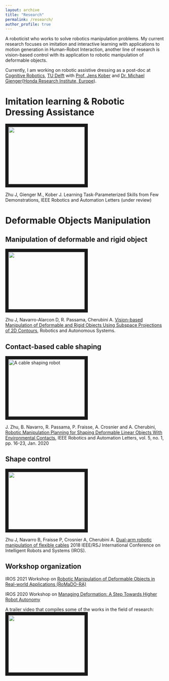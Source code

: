 ```yaml
---
layout: archive
title: "Research"
permalink: /research/
author_profile: true
---
```

A roboticist who works to solve robotics manipulation problems. My current research focuses on imitation and interactive learning with applications to motion generation in Human-Robot Interaction, another line of research is vision-based control with its application to robotic manipulation of deformable objects.

Currently, I am working on robotic assistive dressing as a post-doc at [Cognitive Robotics](https://www.tudelft.nl/en/3me/about/departments/cognitive-robotics-cor/), [TU Delft](https://www.tudelft.nl/en) with [Prof. Jens Kober](http://www.jenskober.de/) and [Dr. Michael Gienger](https://scholar.google.de/citations?user=oU2jyxMAAAAJ&hl=en)([Honda Research Institute, Europe](https://www.honda-ri.de/)).

# Imitation learning & Robotic Dressing Assistance
<a href="http://www.youtube.com/watch?feature=player_embedded&v=yY4k1nnhA60
" target="_blank"><img src="http://img.youtube.com/vi/yY4k1nnhA60/0.jpg"
alt="" width="240" height="180" border="10" /></a>

Zhu J, Gienger M., Kober J. Learning Task-Parameterized Skills from Few Demonstrations, IEEE Robotics and Automation Letters (under review)

# Deformable Objects Manipulation

## Manipulation of deformable and rigid object
<a href="http://www.youtube.com/watch?feature=player_embedded&v=gYfO2ZxZ5KQ
" target="_blank"><img src="http://img.youtube.com/vi/gYfO2ZxZ5KQ/0.jpg"
alt="" width="240" height="180" border="10" /></a>

Zhu J, Navarro-Alarcon D, R. Passama, Cherubini A. [Vision-based Manipulation of Deformable and Rigid Objects Using Subspace Projections of 2D Contours](https://arxiv.org/pdf/2006.09023.pdf), Robotics and Autonomous Systems.

## Contact-based cable shaping

<a href="http://www.youtube.com/watch?feature=player_embedded&v=7CdNQ4R_wT0
" target="_blank"><img src="http://img.youtube.com/vi/7CdNQ4R_wT0/0.jpg"
alt="A cable shaping robot" width="240" height="180" border="10" /></a>

J. Zhu, B. Navarro, R. Passama, P. Fraisse, A. Crosnier and A. Cherubini, [Robotic Manipulation Planning for Shaping Deformable Linear Objects With Environmental Contacts](https://hal.archives-ouvertes.fr/hal-02303257/document), IEEE Robotics and Automation Letters, vol. 5, no. 1, pp. 16-23, Jan. 2020

## Shape control

<a href="http://www.youtube.com/watch?feature=player_embedded&v=DPl_d7lbL84
" target="_blank"><img src="http://img.youtube.com/vi/DPl_d7lbL84/0.jpg"
alt="" width="240" height="180" border="10" /></a>

Zhu J, Navarro B, Fraisse P, Crosnier A, Cherubini A. [Dual-arm robotic manipulation of flexible cables](https://ieeexplore.ieee.org/abstract/document/8593780) 2018 IEEE/RSJ International Conference on Intelligent Robots and Systems (IROS).


## Workshop organization
IROS 2021 Workshop on [Robotic Manipulation of Deformable Objects in Real-world Applications (RoMaDO-RA)](https://adkoessler.github.io/romadora-workshop/)

IROS 2020 Workshop on [Managing Deformation: A Step Towards Higher Robot Autonomy](https://sites.google.com/view/madef-iros2020/home)


A trailer video that compiles some of the works in the field of research:
<a href="https://youtu.be/SF4w9OWWLqc"
target="_blank"><img src="https://img.youtube.com/vi/SF4w9OWWLqc/0.jpg"
alt="" width="240" height="180" border="10" /></a>
